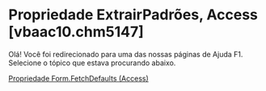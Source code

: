 
# Propriedade ExtrairPadrões, Access [vbaac10.chm5147]

Olá! Você foi redirecionado para uma das nossas páginas de Ajuda F1. Selecione o tópico que estava procurando abaixo.

[Propriedade Form.FetchDefaults (Access)](http://msdn.microsoft.com/library/3bbe8c57-e9ff-419a-d2b4-93cb966d6f30%28Office.15%29.aspx)
